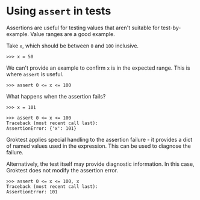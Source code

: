 # Using `assert` in tests

Assertions are useful for testing values that aren't suitable for
test-by-example. Value ranges are a good example.

Take `x`, which should be between `0` and `100` inclusive.

    >>> x = 50

We can't provide an example to confirm `x` is in the expected range.
This is where `assert` is useful.

    >>> assert 0 <= x <= 100

What happens when the assertion fails?

    >>> x = 101

    >>> assert 0 <= x <= 100
    Traceback (most recent call last):
    AssertionError: {'x': 101}

Groktest applies special handling to the assertion failure - it provides
a dict of named values used in the expression. This can be used to
diagnose the failure.

Alternatively, the test itself may provide diagnostic information. In
this case, Groktest does not  modify the assertion error.

    >>> assert 0 <= x <= 100, x
    Traceback (most recent call last):
    AssertionError: 101
